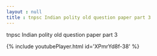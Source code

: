 ```yaml
---
layout : null
title : tnpsc Indian polity old question paper part 3
---
```


tnpsc Indian polity old question paper part 3



{% include youtubePlayer.html id='XPmrYd8f-38' %}
